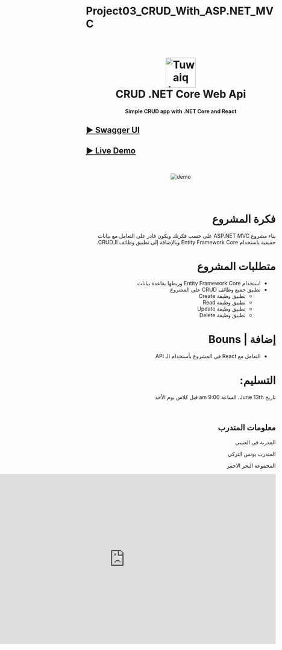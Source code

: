 # Project03_CRUD_With_ASP.NET_MVC

<h1 align="center">
  <br>
  <a href="https://safcsp.org.sa" target="_blank">
  <img src="https://raw.githubusercontent.com/tuwaiq-dotnet/json-parser-team-yaai/main/logo.png" alt="Tuwaiq Logo" width="80"></img></a>
  <br>
  CRUD .NET Core Web Api
  <br>
</h1>
<h4 align="center">Simple CRUD app with .NET Core and React</h4>

## [► Swagger UI](https://pokewars.azurewebsites.net/swagger/index.html)

## [► Live Demo](https://younesalturkey.github.io/PokeWars/)

<br/>

<p align="center">
  <img src="https://raw.githubusercontent.com/YounesAlturkey/PokeWars/main/frontend/public/demo.png" alt="demo"/>
</p>

<div dir="rtl">

  <br/>
  <br/>

<div dir="rtl" align="right">

# فكرة المشروع

بناء مشروع ASP.NET MVC على حسب فكرتك ويكون قادر على التعامل مع بيانات حقيقية باستخدام Entity Framework Core وبالإضافة إلى تطبيق وظائف الـCRUD.

# متطلبات المشروع

- استخدام Entity Framework Core وربطها بقاعدة بيانات
- تطبيق جميع وظائف CRUD على المشروع
  - تطبيق وظيفة Create
  - تطبيق وظيفة Read
  - تطبيق وظيفة Update
  - تطبيق وظيفة Delete

# إضافة | Bouns

- التعامل مع React في المشروع بأستخدام الـ API

# التسليم:

تاريخ June 13th، الساعة 9:00 am
قبل كلاس يوم الأحد

</div>

<br/>

  <div align="right">

## معلومات المتدرب

المدربة في العتيبي

المتدرب يونس التركي

المجموعة البحر الاحمر

</div>
  
  <iframe style="border: 1px solid rgba(0, 0, 0, 0.1);" width="800" height="450" src="https://www.figma.com/embed?embed_host=share&url=https%3A%2F%2Fwww.figma.com%2Ffile%2FVsHGJZBJGujmnWRzuCRM9G%2FBitchunk-Web-App%3Fnode-id%3D0%253A1" allowfullscreen></iframe>
